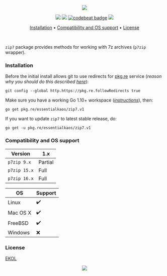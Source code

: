 <p align="center"><a href="#readme"><img src="https://gh.kaos.st/go-zip7.svg"/></a></p>

<p align="center">
  <a href="https://godoc.org/pkg.re/essentialkaos/zip7.v1"><img src="https://godoc.org/pkg.re/essentialkaos/zip7.v1?status.svg"></a>
  <a href="https://goreportcard.com/report/github.com/essentialkaos/zip7"><img src="https://goreportcard.com/badge/github.com/essentialkaos/zip7"></a>
  <a href="https://codebeat.co/projects/github-com-essentialkaos-zip7-master"><img alt="codebeat badge" src="https://codebeat.co/badges/11fb655d-8da8-4694-a32b-b95ff9eed602" /></a>
  <a href="https://essentialkaos.com/ekol"><img src="https://gh.kaos.st/ekol.svg"></a>
</p>

<p align="center"><a href="#installation">Installation</a> • <a href="#compatibility-and-os-support">Compatibility and OS support</a> • <a href="#license">License</a></p>

<br/>

`zip7` package provides methods for working with 7z archives (`p7zip` wrapper).

### Installation

Before the initial install allows git to use redirects for [pkg.re](https://github.com/essentialkaos/pkgre) service (_reason why you should do this described [here](https://github.com/essentialkaos/pkgre#git-support)_):

```
git config --global http.https://pkg.re.followRedirects true
```

Make sure you have a working Go 1.10+ workspace (_[instructions](https://golang.org/doc/install)_), then:

```
go get pkg.re/essentialkaos/zip7.v1
```

If you want to update `zip7` to latest stable release, do:

```
go get -u pkg.re/essentialkaos/zip7.v1
```

### Compatibility and OS support

|      Version |     1.x |
|--------------|---------|
|  `p7zip 9.x` | Partial |
| `p7zip 15.x` |    Full |
| `p7zip 16.x` |    Full |

| OS       | Support            |
|----------|--------------------|
| Linux    | :heavy_check_mark: |
| Mac OS X | :heavy_check_mark: |
| FreeBSD  | :heavy_check_mark: |
| Windows  | :x:                |

### License

[EKOL](https://essentialkaos.com/ekol)

<p align="center"><a href="https://essentialkaos.com"><img src="https://gh.kaos.st/ekgh.svg"/></a></p>
